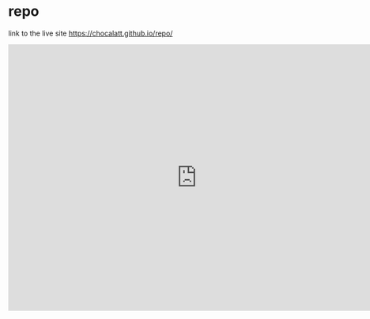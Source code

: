 # repo

link to the live site https://chocalatt.github.io/repo/

<iframe width="760.5" height="540" seamless frameborder="0" scrolling="no" src="https://docs.google.com/spreadsheets/d/e/2PACX-1vSLXyK8Rg-mjnvSQM-IoFJOc7umbFDvfRlkJUiPG0vTVHSGWnHorP1OlBaMU5fIZ9fv5N5vla_NHMYi/pubchart?oid=2105121864&amp;format=interactive"></iframe>
